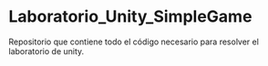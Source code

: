 # Laboratorio_Unity_SimpleGame
Repositorio que contiene todo el código necesario para resolver el laboratorio de unity.
